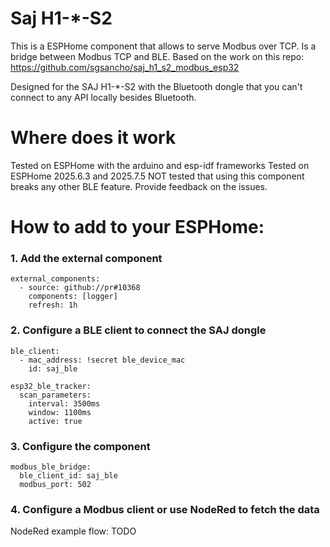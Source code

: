 # Saj H1-*-S2
This is a ESPHome component that allows to serve Modbus over TCP. Is a bridge between Modbus TCP and BLE. Based on the work on this repo: https://github.com/sgsancho/saj_h1_s2_modbus_esp32

Designed for the SAJ H1-*-S2 with the Bluetooth dongle that you can't connect to any API locally besides Bluetooth.

# Where does it work
Tested on ESPHome with the arduino and esp-idf frameworks
Tested on ESPHome 2025.6.3 and 2025.7.5
NOT tested that using this component breaks any other BLE feature. Provide feedback on the issues.

# How to add to your ESPHome:

### 1. Add the external component

````
external_components:
  - source: github://pr#10368
    components: [logger]
    refresh: 1h
````

### 2. Configure a BLE client to connect the SAJ dongle

````
ble_client:
  - mac_address: !secret ble_device_mac
    id: saj_ble

esp32_ble_tracker:
  scan_parameters:
    interval: 3500ms
    window: 1100ms
    active: true
````

### 3. Configure the component

````
modbus_ble_bridge:
  ble_client_id: saj_ble
  modbus_port: 502
````

### 4. Configure a Modbus client or use NodeRed to fetch the data

NodeRed example flow: TODO